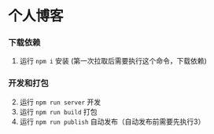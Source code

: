 # 个人博客
### 下载依赖
1. 运行 `npm i` 安装 (第一次拉取后需要执行这个命令，下载依赖)

### 开发和打包
2. 运行 `npm run server` 开发
3. 运行 `npm run build`  打包
4. 运行 `npm run publish` 自动发布（自动发布前需要先执行3）

